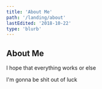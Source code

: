 ```yaml
---
title: 'About Me'
path: '/landing/about'
lastEdited: '2018-10-22'
type: 'blurb'
---
```


## About Me

I hope that everything works or else

I'm gonna be shit out of luck
